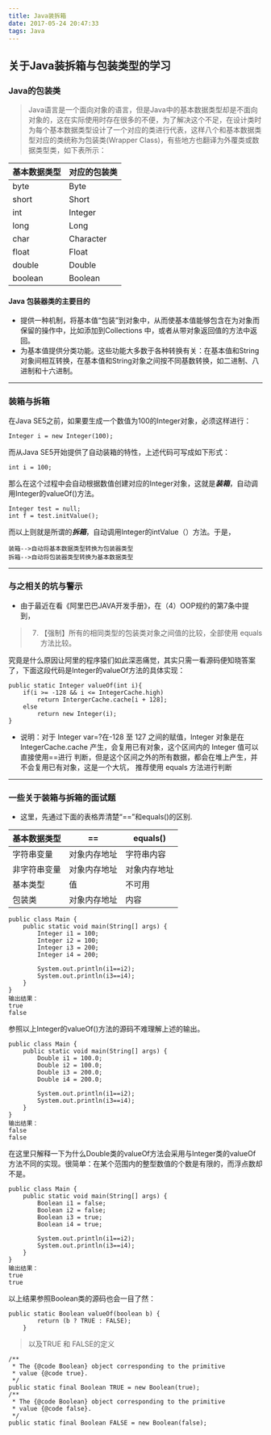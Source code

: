 ```yaml
---
title: Java装拆箱
date: 2017-05-24 20:47:33
tags: Java
---
```


## 关于Java装拆箱与包装类型的学习

### Java的包装类
> Java语言是一个面向对象的语言，但是Java中的基本数据类型却是不面向对象的，这在实际使用时存在很多的不便，为了解决这个不足，在设计类时为每个基本数据类型设计了一个对应的类进行代表，这样八个和基本数据类型对应的类统称为包装类(Wrapper Class)，有些地方也翻译为外覆类或数据类型类，如下表所示：


基本数据类型| 对应的包装类
---|---
byte | Byte
short | Short
int | Integer
long | Long
char | Character
float | Float
double | Double
boolean | Boolean
<!-- more -->
#### Java 包装器类的主要目的
- 提供一种机制，将基本值“包装”到对象中，从而使基本值能够包含在为对象而保留的操作中，比如添加到Collections 中，或者从带对象返回值的方法中返回。
- 为基本值提供分类功能。这些功能大多数于各种转换有关：在基本值和String对象间相互转换，在基本值和String对象之间按不同基数转换，如二进制、八进制和十六进制。

---

### 装箱与拆箱
在Java SE5之前，如果要生成一个数值为100的Integer对象，必须这样进行：

```
Integer i = new Integer(100);
```
而从Java SE5开始提供了自动装箱的特性，上述代码可写成如下形式：
```
int i = 100;
```
那么在这个过程中会自动根据数值创建对应的Integer对象，这就是***装箱***，自动调用Integer的valueOf()方法。
```
Integer test = null;
int f = test.initValue();
```
而以上则就是所谓的***拆箱***，自动调用Integer的intValue（）方法。于是，

```
装箱-->自动将基本数据类型转换为包装器类型
拆箱-->自动将包装器类型转换为基本数据类型
```

---

### 与之相关的坑与警示
- 由于最近在看《阿里巴巴JAVA开发手册》，在（4）OOP规约的第7条中提到，
> 7. 【强制】所有的相同类型的包装类对象之间值的比较，全部使用 equals 方法比较。 

究竟是什么原因让阿里的程序猿们如此深恶痛觉，其实只需一看源码便知晓答案了，下面这段代码是Integer的valueOf方法的具体实现：
```
public static Integer valueOf(int i){
    if(i >= -128 && i <= IntegerCache.high)
        return IntergerCache.cache[i + 128];
    else
        return new Integer(i);
}
```
- 说明：对于 Integer var=?在-128 至 127 之间的赋值，Integer 对象是在 IntegerCache.cache 产生，会复用已有对象，这个区间内的 Integer 值可以直接使用==进行 判断，但是这个区间之外的所有数据，都会在堆上产生，并不会复用已有对象，这是一个大坑， 推荐使用 equals 方法进行判断

---
### 一些关于装箱与拆箱的面试题
- 这里，先通过下面的表格弄清楚“==”和equals()的区别.

基本数据类型 | == | equals()
--- | --- | ---
字符串变量|对象内存地址|字符串内容
非字符串变量|对象内存地址|对象内存地址
基本类型|值|不可用
包装类|对象内存地址|内容

```
public class Main {
    public static void main(String[] args) {
        Integer i1 = 100;
        Integer i2 = 100;
        Integer i3 = 200;
        Integer i4 = 200;
        
        System.out.println(i1==i2);
        System.out.println(i3==i4);
    }
}
输出结果：
true
false
```
参照以上Integer的valueOf()方法的源码不难理解上述的输出。

```
public class Main {
    public static void main(String[] args) {
        Double i1 = 100.0;
        Double i2 = 100.0;
        Double i3 = 200.0;
        Double i4 = 200.0;
        
        System.out.println(i1==i2);
        System.out.println(i3==i4);
    }
}
输出结果：
false
false
```
在这里只解释一下为什么Double类的valueOf方法会采用与Integer类的valueOf方法不同的实现。很简单：在某个范围内的整型数值的个数是有限的，而浮点数却不是。

```
public class Main {
    public static void main(String[] args) {
        Boolean i1 = false;
        Boolean i2 = false;
        Boolean i3 = true;
        Boolean i4 = true;
         
        System.out.println(i1==i2);
        System.out.println(i3==i4);
    }
}
输出结果：
true
true
```
以上结果参照Boolean类的源码也会一目了然：
```
public static Boolean valueOf(boolean b) {
        return (b ? TRUE : FALSE);
    }
```
> 以及TRUE 和 FALSE的定义
```
/**
 * The {@code Boolean} object corresponding to the primitive
 * value {@code true}.
 */
public static final Boolean TRUE = new Boolean(true);
/**
 * The {@code Boolean} object corresponding to the primitive
 * value {@code false}.
 */
public static final Boolean FALSE = new Boolean(false);
```










